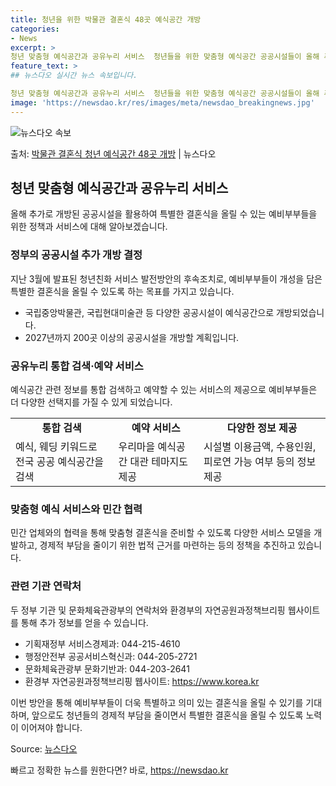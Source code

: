 ```yaml
---
title: 청년을 위한 박물관 결혼식 48곳 예식공간 개방
categories:
- News
excerpt: >
청년 맞춤형 예식공간과 공유누리 서비스  청년들을 위한 맞춤형 예식공간 공공시설들이 올해 추가로 개방됩니다.…
feature_text: >
## 뉴스다오 실시간 뉴스 속보입니다.

청년 맞춤형 예식공간과 공유누리 서비스  청년들을 위한 맞춤형 예식공간 공공시설들이 올해 추가로 개방됩니다.…
image: 'https://newsdao.kr/res/images/meta/newsdao_breakingnews.jpg'
---
```


![뉴스다오 속보](https://newsdao.kr/res/images/meta/newsdao_breakingnews.jpg)

<p>출처: <a href="https://newsdao.kr/4455" rel="dofollow">박물관 결혼식 청년 예식공간 48곳 개방</a> | 뉴스다오</p>

<h2 data-ke-size="size26">청년 맞춤형 예식공간과 공유누리 서비스</h2>
<p data-ke-size="size16">올해 추가로 개방된 공공시설을 활용하여 특별한 결혼식을 올릴 수 있는 예비부부들을 위한 정책과 서비스에 대해 알아보겠습니다.</p>

<h3>정부의 공공시설 추가 개방 결정</h3>
<p data-ke-size="size16">지난 3월에 발표된 청년친화 서비스 발전방안의 후속조치로, 예비부부들이 개성을 담은 특별한 결혼식을 올릴 수 있도록 하는 목표를 가지고 있습니다.</p>
<ul>
  <li>국립중앙박물관, 국립현대미술관 등 다양한 공공시설이 예식공간으로 개방되었습니다.</li>
  <li>2027년까지 200곳 이상의 공공시설을 개방할 계획입니다.</li>
</ul>

<h3>공유누리 통합 검색·예약 서비스</h3>
<p data-ke-size="size16">예식공간 관련 정보를 통합 검색하고 예약할 수 있는 서비스의 제공으로 예비부부들은 더 다양한 선택지를 가질 수 있게 되었습니다.</p>
<table>
  <tr>
    <td style="text-align: center; height: 17px;"><b>통합 검색</b></td>
    <td style="text-align: center; height: 17px;"><b>예약 서비스</b></td>
    <td style="text-align: center; height: 17px;"><b>다양한 정보 제공</b></td>
  </tr>
  <tr>
    <td>예식, 웨딩 키워드로 전국 공공 예식공간을 검색</td>
    <td>우리마을 예식공간 대관 테마지도 제공</td>
    <td>시설별 이용금액, 수용인원, 피로연 가능 여부 등의 정보 제공</td>
  </tr>
</table>

<h3>맞춤형 예식 서비스와 민간 협력</h3>
<p data-ke-size="size16">민간 업체와의 협력을 통해 맞춤형 결혼식을 준비할 수 있도록 다양한 서비스 모델을 개발하고, 경제적 부담을 줄이기 위한 법적 근거를 마련하는 등의 정책을 추진하고 있습니다.</p>

<h3>관련 기관 연락처</h3>
<p data-ke-size="size16">두 정부 기관 및 문화체육관광부의 연락처와 환경부의 자연공원과정책브리핑 웹사이트를 통해 추가 정보를 얻을 수 있습니다.</p>
<ul>
  <li>기획재정부 서비스경제과: 044-215-4610</li>
  <li>행정안전부 공공서비스혁신과: 044-205-2721</li>
  <li>문화체육관광부 문화기반과: 044-203-2641</li>
  <li>환경부 자연공원과정책브리핑 웹사이트: <a href="https://https://www.korea.kr">https://www.korea.kr</a></li>
</ul>

<p data-ke-size="size16">이번 방안을 통해 예비부부들이 더욱 특별하고 의미 있는 결혼식을 올릴 수 있기를 기대하며, 앞으로도 청년들의 경제적 부담을 줄이면서 특별한 결혼식을 올릴 수 있도록 노력이 이어져야 합니다.</p>

Source: <a href="https://newsdao.kr/4455">뉴스다오</a> 

빠르고 정확한 뉴스를 원한다면? 바로, <a href="https://newsdao.kr" rel="dofollow">https://newsdao.kr</a>


    
